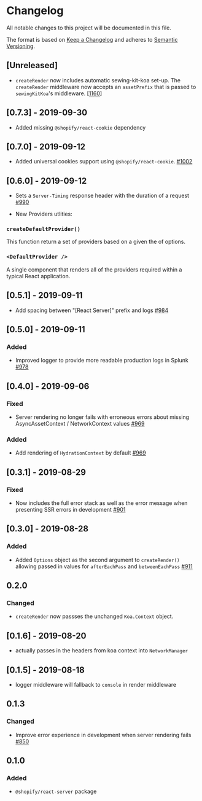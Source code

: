 # Changelog

All notable changes to this project will be documented in this file.

The format is based on [Keep a Changelog](http://keepachangelog.com/en/1.0.0/)
and adheres to [Semantic Versioning](http://semver.org/spec/v2.0.0.html).

## [Unreleased]

- `createRender` now includes automatic sewing-kit-koa set-up. The `createRender` middleware now accepts an `assetPrefix` that is passed to `sewingKitKoa`'s middleware. [[1160](https://github.com/Shopify/quilt/pull/1160)]

## [0.7.3] - 2019-09-30

- Added missing `@shopify/react-cookie` dependency

## [0.7.0] - 2019-09-12

- Added universal cookies support using `@shopify/react-cookie`. [#1002](https://github.com/Shopify/quilt/pull/1002)

## [0.6.0] - 2019-09-12

- Sets a `Server-Timing` response header with the duration of a request [#990](https://github.com/Shopify/quilt/pull/990)

- New Providers utlities:

### `createDefaultProvider()`

This function return a set of providers based on a given the of options.

### `<DefaultProvider />`

A single component that renders all of the providers required within a typical React application.

## [0.5.1] - 2019-09-11

- Add spacing between "[React Server]" prefix and logs [#984](https://github.com/Shopify/quilt/pull/984)

## [0.5.0] - 2019-09-11

### Added

- Improved logger to provide more readable production logs in Splunk [#978](https://github.com/Shopify/quilt/pull/978)

## [0.4.0] - 2019-09-06

### Fixed

- Server rendering no longer fails with erroneous errors about missing AsyncAssetContext / NetworkContext values [#969](https://github.com/Shopify/quilt/pull/969)

### Added

- Add rendering of `HydrationContext` by default [#969](https://github.com/Shopify/quilt/pull/969)

## [0.3.1] - 2019-08-29

### Fixed

- Now includes the full error stack as well as the error message when presenting SSR errors in development [#901](https://github.com/Shopify/quilt/pull/901)

## [0.3.0] - 2019-08-28

### Added

- Added `Options` object as the second argument to `createRender()` allowing passed in values for `afterEachPass` and `betweenEachPass` [#911](https://github.com/Shopify/quilt/pull/911)

## 0.2.0

### Changed

- `createRender` now passses the unchanged `Koa.Context` object.

## [0.1.6] - 2019-08-20

- actually passes in the headers from koa context into `NetworkManager`

## [0.1.5] - 2019-08-18

- logger middleware will fallback to `console` in render middleware

## 0.1.3

### Changed

- Improve error experience in development when server rendering fails [#850](https://github.com/Shopify/quilt/pull/850)

## 0.1.0

### Added

- `@shopify/react-server` package
